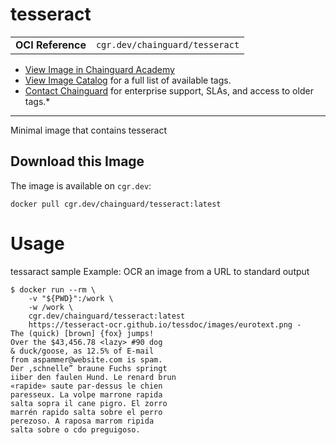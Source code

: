 <!--monopod:start-->
# tesseract
| | |
| - | - |
| **OCI Reference** | `cgr.dev/chainguard/tesseract` |


* [View Image in Chainguard Academy](https://edu.chainguard.dev/chainguard/chainguard-images/reference/tesseract/overview/)
* [View Image Catalog](https://console.enforce.dev/images/catalog) for a full list of available tags.
* [Contact Chainguard](https://www.chainguard.dev/chainguard-images) for enterprise support, SLAs, and access to older tags.*

---
<!--monopod:end-->

<!--overview:start-->
Minimal image that contains tesseract
<!--overview:end-->

<!--getting:start-->
## Download this Image
The image is available on `cgr.dev`:

```
docker pull cgr.dev/chainguard/tesseract:latest
```
<!--getting:end-->

<!--body:start-->
# Usage

tessaract sample Example: OCR an image from a URL to standard output

```
$ docker run --rm \
    -v "${PWD}":/work \
    -w /work \
    cgr.dev/chainguard/tesseract:latest
    https://tesseract-ocr.github.io/tessdoc/images/eurotext.png -
The (quick) [brown] {fox} jumps!
Over the $43,456.78 <lazy> #90 dog
& duck/goose, as 12.5% of E-mail
from aspammer@website.com is spam.
Der ,schnelle” braune Fuchs springt
iiber den faulen Hund. Le renard brun
«rapide» saute par-dessus le chien
paresseux. La volpe marrone rapida
salta sopra il cane pigro. El zorro
marrén rapido salta sobre el perro
perezoso. A raposa marrom ripida
salta sobre o cdo preguigoso.
```
<!--body:end-->
